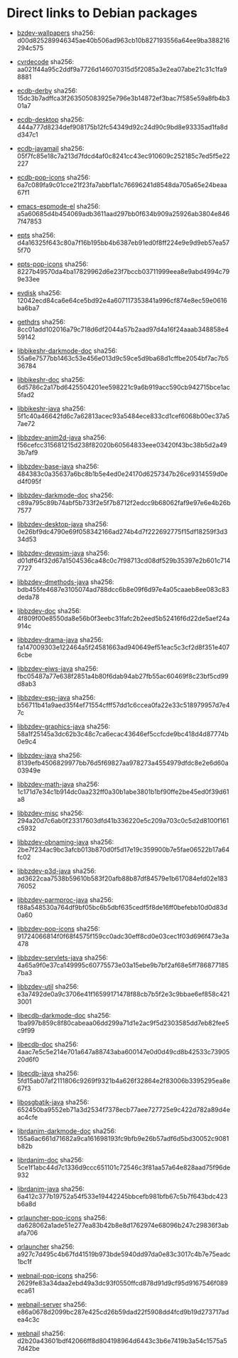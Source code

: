 # Direct links to Debian packages
 
  - [bzdev-wallpapers](./archive/pool/contrib/b/bzdev-wallpapers/bzdev-wallpapers_1.0.0_all.deb)
    sha256: d00d825289946345ae40b506ad963cb10b827193556a64ee9ba388216294c575
 
  - [cvrdecode](./archive/pool/contrib/c/cvrdecode/cvrdecode_1.2_all.deb)
    sha256: aa021f44a95c2ddf9a7726d146070315d5f2085a3e2ea07abe21c31c1fa98881
 
  - [ecdb-derby](./archive/pool/contrib/e/ecdb-derby/ecdb-derby_0.1.7_all.deb)
    sha256: 15dc3b7adffca3f263505083925e796e3b14872ef3bac7f585e59a8fb4b301a7
 
  - [ecdb-desktop](./archive/pool/contrib/e/ecdb-desktop/ecdb-desktop_0.1.7_all.deb)
    sha256: 444a777d8234def908175b12fc54349d92c24d90c9bd8e93335ad1fa8dd347c1
 
  - [ecdb-javamail](./archive/pool/contrib/e/ecdb-javamail/ecdb-javamail_0.1.7_all.deb)
    sha256: 05f7fc85e18c7a213d7fdcd4af0c8241cc43ec910609c252185c7ed5f5e22227
 
  - [ecdb-pop-icons](./archive/pool/contrib/e/ecdb-pop-icons/ecdb-pop-icons_0.1.7_all.deb)
    sha256: 6a7c089fa9c01cce21f23fa7abbf1a1c76696241d8548da705a65e24beaa67f1
 
  - [emacs-espmode-el](./archive/pool/contrib/e/emacs-espmode-el/emacs-espmode-el_1.1_all.deb)
    sha256: a5a60685d4b454069adb3611aad297bb0f634b909a25926ab3804e8467f47853
 
  - [epts](./archive/pool/contrib/e/epts/epts_1.1.31_all.deb)
    sha256: d4a16325f643c80a7f16b195bb4b6387eb91ed0f8ff224e9e9d9eb57ea575f70
 
  - [epts-pop-icons](./archive/pool/contrib/e/epts-pop-icons/epts-pop-icons_1.1.31_all.deb)
    sha256: 8227b49570da4ba17829962d6e23f7bccb03711999eea8e9abd4994c799e33ee
 
  - [evdisk](./archive/pool/contrib/e/evdisk/evdisk_1.13.1_all.deb)
    sha256: 12042ecd84ca6e64ce5bd92e4a607117353841a996cf874e8ec59e0616ba6ba7
 
  - [gethdrs](./archive/pool/contrib/g/gethdrs/gethdrs_1.1.1_all.deb)
    sha256: 8cc01add102016a79c718d6df2044a57b2aad97d4a16f24aaab348858e459142
 
  - [libbikeshr-darkmode-doc](./archive/pool/contrib/libb/libbikeshr-darkmode-doc/libbikeshr-darkmode-doc_1.4.9_all.deb)
    sha256: 55a6e7577bb1463c53e456e013d9c59ce5d9ba68d1cffbe2054bf7ac7b536784
 
  - [libbikeshr-doc](./archive/pool/contrib/libb/libbikeshr-doc/libbikeshr-doc_1.4.9_all.deb)
    sha256: 6d5786c2a17bd6425504201ee598221c9a6b919acc590cb942715bce1ac5fad2
 
  - [libbikeshr-java](./archive/pool/contrib/libb/libbikeshr-java/libbikeshr-java_1.4.9_all.deb)
    sha256: 5f1c40a46642fd6c7a62813acec93a5484ece833cd1cef6068b00ec37a57ae72
 
  - [libbzdev-anim2d-java](./archive/pool/contrib/libb/libbzdev-anim2d-java/libbzdev-anim2d-java_2.1.60_all.deb)
    sha256: f56cefcc315681215d238f82020b60564833eee03420f43bc38b5d2a493b7af9
 
  - [libbzdev-base-java](./archive/pool/contrib/libb/libbzdev-base-java/libbzdev-base-java_2.1.60_all.deb)
    sha256: 484383c0a35637a6bc8b1b5e4ed0e24170d6257347b26ce9314559d0ed4f095f
 
  - [libbzdev-darkmode-doc](./archive/pool/contrib/libb/libbzdev-darkmode-doc/libbzdev-darkmode-doc_2.1.60_all.deb)
    sha256: c89a795c89b74abf5b733f2e5f7b8712f2edcc9b68062faf9e97e6e4b26b7577
 
  - [libbzdev-desktop-java](./archive/pool/contrib/libb/libbzdev-desktop-java/libbzdev-desktop-java_2.1.60_all.deb)
    sha256: 0e26bf9dc4790e69f058342166ad274b4d7f222692775f15df18259f3d334d53
 
  - [libbzdev-devqsim-java](./archive/pool/contrib/libb/libbzdev-devqsim-java/libbzdev-devqsim-java_2.1.60_all.deb)
    sha256: d01df64f32d67a1504536ca48c0c7f98713cd08df529b35397e2b601c7147727
 
  - [libbzdev-dmethods-java](./archive/pool/contrib/libb/libbzdev-dmethods-java/libbzdev-dmethods-java_2.1.60_all.deb)
    sha256: bdb455fe4687e3105074ad788dcc6b8e09f6d97e4a05caaeb8ee083c83deda78
 
  - [libbzdev-doc](./archive/pool/contrib/libb/libbzdev-doc/libbzdev-doc_2.1.60_all.deb)
    sha256: 4f809f00e8550da8e56b0f3eebc31fafc2b2eed5b52416f6d22de5aef24a914c
 
  - [libbzdev-drama-java](./archive/pool/contrib/libb/libbzdev-drama-java/libbzdev-drama-java_2.1.60_all.deb)
    sha256: fa147009303e122464a5f24581663ad940649ef51eac5c3cf2d8f351e4076cbe
 
  - [libbzdev-ejws-java](./archive/pool/contrib/libb/libbzdev-ejws-java/libbzdev-ejws-java_2.1.60_all.deb)
    sha256: fbc05487a77e638f2851a4b80f6dab94ab27fb55ac60469f8c23bf5cd99d8ab3
 
  - [libbzdev-esp-java](./archive/pool/contrib/libb/libbzdev-esp-java/libbzdev-esp-java_2.1.60_all.deb)
    sha256: b56711b41a9aed35f4ef71554cfff57dd1c6ccea0fa22e33c518979957d7e47c
 
  - [libbzdev-graphics-java](./archive/pool/contrib/libb/libbzdev-graphics-java/libbzdev-graphics-java_2.1.60_all.deb)
    sha256: 58a1f25145a3dc62b3c48c7ca6ecac43646ef5ccfcde9bc418d4d87774b0e9c4
 
  - [libbzdev-java](./archive/pool/contrib/libb/libbzdev-java/libbzdev-java_2.1.60_all.deb)
    sha256: 8139efb4506829977bb76d5f69827aa978273a4554979dfdc8e2e6d60a03949e
 
  - [libbzdev-math-java](./archive/pool/contrib/libb/libbzdev-math-java/libbzdev-math-java_2.1.60_all.deb)
    sha256: 1c171d7e34c1b914dc0aa232ff0a30b1abe3801b1bf90ffe2be45ed0f39d61a8
 
  - [libbzdev-misc](./archive/pool/contrib/libb/libbzdev-misc/libbzdev-misc_2.1.60_all.deb)
    sha256: 294a20d7c6ab0f23317603dfd41b336220e5c209a703c0c5d2d8100f161c5932
 
  - [libbzdev-obnaming-java](./archive/pool/contrib/libb/libbzdev-obnaming-java/libbzdev-obnaming-java_2.1.60_all.deb)
    sha256: 2be7f234ac9bc3afcb013b870d0f5d17e19c359900b7e5fae06522b17a64fc02
 
  - [libbzdev-p3d-java](./archive/pool/contrib/libb/libbzdev-p3d-java/libbzdev-p3d-java_2.1.60_all.deb)
    sha256: ad3622caa7538b59610b583f20afb88b87df84579e1b617084efd02e18376052
 
  - [libbzdev-parmproc-java](./archive/pool/contrib/libb/libbzdev-parmproc-java/libbzdev-parmproc-java_2.1.60_all.deb)
    sha256: f88a548530a764df9bf05bc6b5dbf635cedf5f8de16ff0befebb10d0d83d0a60
 
  - [libbzdev-pop-icons](./archive/pool/contrib/libb/libbzdev-pop-icons/libbzdev-pop-icons_2.1.60_all.deb)
    sha256: 91724066814f0f68f4575f159cc0adc30eff8cd0e03cec1f03d696f473e3a478
 
  - [libbzdev-servlets-java](./archive/pool/contrib/libb/libbzdev-servlets-java/libbzdev-servlets-java_2.1.60_all.deb)
    sha256: 4a65a9f0e37ca149995c60775573e03a15ebe9b7bf2af68e5ff7868771857ba3
 
  - [libbzdev-util](./archive/pool/contrib/libb/libbzdev-util/libbzdev-util_2.1.60_all.deb)
    sha256: e3a7492de0a9c3706e41f16599171478f88cb7b5f2e3c9bbae6ef858c4213001
 
  - [libecdb-darkmode-doc](./archive/pool/contrib/libe/libecdb-darkmode-doc/libecdb-darkmode-doc_0.1.7_all.deb)
    sha256: 1ba997b859c8f80cabeaa06dd299a71d1e2ac9f5d2303585dd7eb82fee5c9f99
 
  - [libecdb-doc](./archive/pool/contrib/libe/libecdb-doc/libecdb-doc_0.1.7_all.deb)
    sha256: 4aac7e5c5e214e701a647a88743aba600147e0d0d49cd8b42533c7390520d6f0
 
  - [libecdb-java](./archive/pool/contrib/libe/libecdb-java/libecdb-java_0.1.7_all.deb)
    sha256: 5fd15ab07af2111806c9269f9321b4a626f32864e2f83006b3395295ea8e67f3
 
  - [libosgbatik-java](./archive/pool/contrib/libo/libosgbatik-java/libosgbatik-java_0.4.2_all.deb)
    sha256: 652450ba9552eb71a3d2534f7378ecb77aee727725e9c422d782a89d4eac4cfe
 
  - [librdanim-darkmode-doc](./archive/pool/contrib/libr/librdanim-darkmode-doc/librdanim-darkmode-doc_1.4.13_all.deb)
    sha256: 155a6ac661d71682a9ca161698193fc9bfb9e26b57adf6d5bd30052c9081b82b
 
  - [librdanim-doc](./archive/pool/contrib/libr/librdanim-doc/librdanim-doc_1.4.13_all.deb)
    sha256: 5ce1f1abc44d7c1336d9ccc651101c72546c3f81aa57a64e828aad75f96de932
 
  - [librdanim-java](./archive/pool/contrib/libr/librdanim-java/librdanim-java_1.4.13_all.deb)
    sha256: 6a412c377b19752a54f533e19442245bbcefb981bfb67c5b7f643bdc423b6a8d
 
  - [qrlauncher-pop-icons](./archive/pool/contrib/q/qrlauncher-pop-icons/qrlauncher-pop-icons_1.14_all.deb)
    sha256: da628062a1ade51e277ea83b42b8e8d1762974e68096b247c29836f3abafa706
 
  - [qrlauncher](./archive/pool/contrib/q/qrlauncher/qrlauncher_1.14_all.deb)
    sha256: a927c7d495c4b67fd41519b973bde5940dd97da0e83c3017c4b7e75eadc1bc1f
 
  - [webnail-pop-icons](./archive/pool/contrib/w/webnail-pop-icons/webnail-pop-icons_1.6.27_all.deb)
    sha256: 2629fe83a34daa2ebd49a3dc93f0550ffcd878d91d9cf95d9167546f089eca61
 
  - [webnail-server](./archive/pool/contrib/w/webnail-server/webnail-server_1.6.27_all.deb)
    sha256: e86a0678d2099bc287e425cd26b59dad22f5908dd4fcd9b19d273717adea4c3c
 
  - [webnail](./archive/pool/contrib/w/webnail/webnail_1.6.27_all.deb)
    sha256: d2b20a43601bdf42066ff8d804198964d6443c3b6e7419b3a54c1575a57d42be
